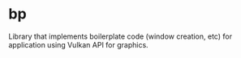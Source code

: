 # bp
Library that implements boilerplate code (window creation, etc) for application using Vulkan API for graphics.
